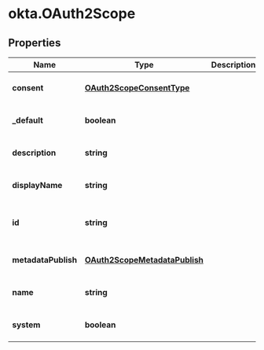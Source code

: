 # okta.OAuth2Scope

## Properties

Name | Type | Description | Notes
------------ | ------------- | ------------- | -------------
**consent** | [**OAuth2ScopeConsentType**](OAuth2ScopeConsentType.md) |  | [optional] [default to undefined]
**_default** | **boolean** |  | [optional] [default to undefined]
**description** | **string** |  | [optional] [default to undefined]
**displayName** | **string** |  | [optional] [default to undefined]
**id** | **string** |  | [optional] [readonly] [default to undefined]
**metadataPublish** | [**OAuth2ScopeMetadataPublish**](OAuth2ScopeMetadataPublish.md) |  | [optional] [default to undefined]
**name** | **string** |  | [optional] [default to undefined]
**system** | **boolean** |  | [optional] [default to undefined]


